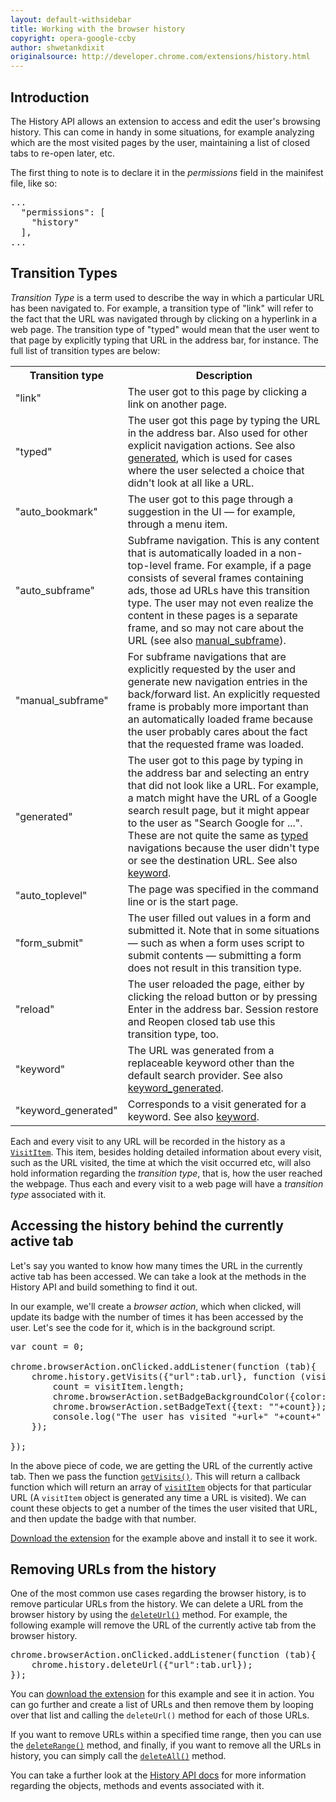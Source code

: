```yaml
---
layout: default-withsidebar
title: Working with the browser history
copyright: opera-google-ccby
author: shwetankdixit
originalsource: http://developer.chrome.com/extensions/history.html
---
```


## Introduction
The History API allows an extension to access and edit the user's browsing history. This can come in handy in some situations, for example analyzing which are the most visited pages by the user, maintaining a list of closed tabs to re-open later, etc. 

The first thing to note is to declare it in the *permissions* field in the mainifest file, like so:

<pre class="prettyprint">...
  "permissions": [
    "history"
  ],
...
</pre>

## Transition Types

*Transition Type* is a term used to describe the way in which a particular URL has been navigated to. For example, a transition type of "link" will refer to the fact that the URL was navigated through by clicking on a hyperlink in a web page. The transition type of "typed" would mean that the user went to that page by explicitly typing that URL in the address bar, for instance. The full list of transition types are below:

<table>
<tr>
  <th> Transition type </th> <th> Description </th>
</tr>
<tr id="tt_link">
  <td>"link"</td>
  <td>
    The user got to this page by clicking a link on another page.
  </td>
</tr>
<tr id="tt_typed">
  <td>"typed"</td>
  <td>
    The user got this page by typing the URL in the address bar.
    Also used for other explicit navigation actions.
    See also <a href="#tt_generated">generated</a>,
    which is used for cases where the user selected a choice
    that didn't look at all like a URL.
  </td>
</tr>
<tr id="tt_auto_bookmark">
  <td>"auto_bookmark"</td>
  <td>
    The user got to this page through a suggestion in the UI &mdash;
    for example, through a menu item.
  </td>
</tr>
<tr id="tt_auto_subframe">
  <td>"auto_subframe"</td>
  <td>
    Subframe navigation.
    This is any content that is automatically
    loaded in a non-top-level frame.
    For example, if a page consists of
    several frames containing ads,
    those ad URLs have this transition type.
    The user may not even realize the content in these pages
    is a separate frame, and so may not care about the URL
    (see also <a href="#tt_manual_subframe">manual_subframe</a>).
  </td>
</tr>
<tr id="tt_manual_subframe">
  <td>"manual_subframe"</td>
  <td>
    For subframe navigations that are explicitly requested by the user
    and generate new navigation entries in the back/forward list.
    An explicitly requested frame is probably more important than
    an automatically loaded frame
    because the user probably cares about the fact that
    the requested frame was loaded.
  </td>
</tr>
<tr id="tt_generated">
  <td>"generated"</td>
  <td>
    The user got to this page by typing in the address bar
    and selecting an entry that did not look like a URL.
    For example, a match might have the URL of a Google search result page,
    but it might appear to the user as "Search Google for ...".
    These are not quite the same as <a href="#tt_typed">typed</a> navigations
    because the user didn't type or see the destination URL.
    See also <a href="#tt_keyword">keyword</a>.
  </td>
</tr>
<tr id="tt_auto_toplevel">
  <td>"auto_toplevel"</td>
  <td>
    The page was specified in the command line or is the start page.
  </td>
</tr>
<tr id="tt_form_submit">
  <td>"form_submit"</td>
  <td>
    The user filled out values in a form and submitted it.
    Note that in some situations &mdash;
    such as when a form uses script to submit contents &mdash;
    submitting a form does not result in this transition type.
  </td>
</tr>
<tr id="tt_reload">
  <td>"reload"</td>
  <td>
    The user reloaded the page,
    either by clicking the reload button
    or by pressing Enter in the address bar.
    Session restore and Reopen closed tab use this transition type, too.
  </td>
</tr>
<tr id="tt_keyword">
  <td>"keyword"</td>
  <td>
    The URL was generated from a replaceable keyword
    other than the default search provider.
    See also
    <a href="#tt_keyword_generated">keyword_generated</a>.
  </td>
</tr>
<tr id="tt_keyword_generated">
  <td>"keyword_generated"</td>
  <td>
    Corresponds to a visit generated for a keyword.
    See also <a href="#tt_keyword">keyword</a>.
  </td>
</tr>
</table>


Each and every visit to any URL will be recorded in the history as a [`VisitItem`](history.html#type-VisitItem). This item, besides holding detailed information about every visit, such as the URL visited, the time at which the visit occurred etc, will also hold information regarding the *transition type*, that is, how the user reached the webpage. Thus each and every visit to a web page will have a *transition type* associated with it.


## Accessing the history behind the currently active tab

Let's say you wanted to know how many times the URL in the currently active tab has been accessed. We can take a look at the methods in the History API and build something to find it out. 

In our example, we'll create a *browser action*, which when clicked, will update its badge with the number of times it has been accessed by the user. Let's see the code for it, which is in the background script. 

<pre class="prettyprint">var count = 0;

chrome.browserAction.onClicked.addListener(function (tab){
	chrome.history.getVisits({"url":tab.url}, function (visitItem) {
		count = visitItem.length;
		chrome.browserAction.setBadgeBackgroundColor({color: "#ff0000"});
		chrome.browserAction.setBadgeText({text: ""+count});
		console.log("The user has visited "+url+" "+count+" times.");
	});
	
});</pre>

In the above piece of code, we are getting the URL of the currently active tab. Then we pass the function [`getVisits()`](history.html#method-getVisits). This will return a callback function which will return an array of [`visitItem`](history.html#type-VisitItem) objects for that particular URL (A `visitItem` object is generated any time a URL is visited). We can count these objects to get a number of the times the user visited that URL, and then update the badge with that number.

[Download the extension](/samples/HistoryAPI-1.nex) for the example above and install it to see it work.

## Removing URLs from the history 

One of the most common use cases regarding the browser history, is to remove particular URLs from the history. We can delete a URL from the browser history by using the [`deleteUrl()`](history.html#method-deleteUrl) method. For example, the following example will remove the URL of the currently active tab from the browser history.

<pre class="prettyprint">chrome.browserAction.onClicked.addListener(function (tab){		
	chrome.history.deleteUrl({"url":tab.url});
});</pre>

You can [download the extension](/samples/HistoryAPI-2.nex) for this example and see it in action. You can go further and create a list of URLs and then remove them by looping over that list and calling the `deleteUrl()` method for each of those URLs.

If you want to remove URLs within a specified time range, then you can use the [`deleteRange()`](history.html#method-deleteRange) method, and finally, if you want to remove all the URLs in history, you can simply call the [`deleteAll()`](history.html#method-deleteAll) method. 

You can take a further look at the [History API docs](history.html) for more information regarding the objects, methods and events associated with it. 